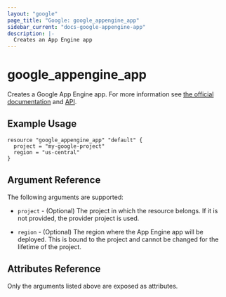 ```yaml
---
layout: "google"
page_title: "Google: google_appengine_app"
sidebar_current: "docs-google-appengine-app"
description: |-
  Creates an App Engine app
---
```


# google\_appengine\_app

Creates a Google App Engine app. For more information see
[the official documentation](https://cloud.google.com/appengine/docs/) and
[API](https://cloud.google.com/appengine/docs/admin-api/reference/rest/).


## Example Usage

```hcl
resource "google_appengine_app" "default" {
  project = "my-google-project"
  region = "us-central"
}
```

## Argument Reference

The following arguments are supported:

* `project` - (Optional) The project in which the resource belongs. If it
    is not provided, the provider project is used.

* `region` - (Optional) The region where the App Engine app will be deployed.
    This is bound to the project and cannot be changed for the lifetime of the
    project.

## Attributes Reference

Only the arguments listed above are exposed as attributes.
